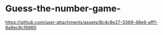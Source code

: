 # Guess-the-number-game-


https://github.com/user-attachments/assets/8c4c8e27-3369-48e6-aff1-8a9ec8c16660

